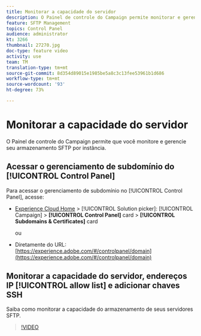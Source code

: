 ```yaml
---
title: Monitorar a capacidade do servidor
description: O Painel de controle do Campaign permite monitorar e gerenciar o armazenamento SFTP por instância e adicionar endereços IP a listas de permissões.
feature: SFTP Management
topics: Control Panel
audience: administrator
kt: 3266
thumbnail: 27270.jpg
doc-type: feature video
activity: use
team: TM
translation-type: tm+mt
source-git-commit: 8d354d89015e1985be5a8c3c13fee53961b1d686
workflow-type: tm+mt
source-wordcount: '93'
ht-degree: 73%

---
```



# Monitorar a capacidade do servidor

O Painel de controle do Campaign permite que você monitore e gerencie seu armazenamento SFTP por instância.

## Acessar o gerenciamento de subdomínio do [!UICONTROL Control Panel]

Para acessar o gerenciamento de subdomínio no [!UICONTROL Control Panel], acesse:

* [Experience Cloud Home](https://experience.adobe.com/#/home) > [!UICONTROL Solution picker]: [!UICONTROL Campaign] > **[!UICONTROL Control Panel]** card > **[!UICONTROL Subdomains & Certificates]** card

   ou
* Diretamente do URL: [https://experience.adobe.com/#/controlpanel/domain](https://experience.adobe.com/#/controlpanel/domain)

## Monitorar a capacidade do servidor, endereços IP [!UICONTROL allow list] e adicionar chaves SSH

Saiba como monitorar a capacidade do armazenamento de seus servidores SFTP.

>[!VIDEO](https://video.tv.adobe.com/v/27270?quality=12)
